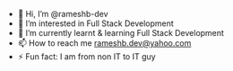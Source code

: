 - 👋 Hi, I’m @rameshb-dev
- 👀 I’m interested in Full Stack Development
- 🌱 I’m currently learnt & learning Full Stack Development
- 📫 How to reach me rameshb.dev@yahoo.com
- ⚡ Fun fact: I am from non IT to IT guy
